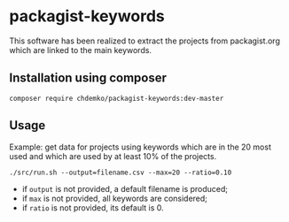 packagist-keywords
==================

This software has been realized to extract the projects from packagist.org which are linked to the main keywords.

Installation using composer
---------------------------

~~~
composer require chdemko/packagist-keywords:dev-master
~~~

Usage
-----

Example: get data for projects using keywords which are in the 20 most used and which are used by at least 10% of the projects.

~~~
./src/run.sh --output=filename.csv --max=20 --ratio=0.10
~~~

* if `output` is not provided, a default filename is produced;
* if `max` is not provided, all keywords are considered;
* if `ratio` is not provided, its default is 0.


